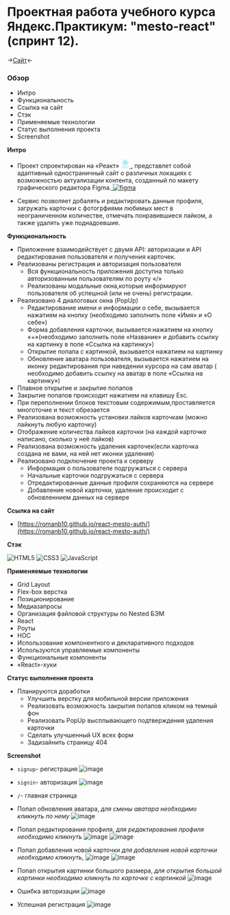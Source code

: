 # Проектная работа учебного курса Яндекс.Практикум: "mesto-react" (спринт 12).
->[Сайт](https://romanb10.github.io/react-mesto-auth/)<-

### Обзор

* Интро
* Функциональность
* Ссылка на сайт
* Стэк
* Применяемые технологии
* Статус выполнения проекта
* Screenshot

**Интро**
* <p align="left"> Проект спроектирован на «Реакт» <a href="https://reactjs.org/" target="_blank" rel="noreferrer"> <img src="https://raw.githubusercontent.com/devicons/devicon/master/icons/react/react-original-wordmark.svg" alt="react" width="20" height="20"/> </a>, представлет собой адаптивный одностраничный сайт о различных локациях с возможностью актуализации контента, созданный по макету графического редактора Figma.<a href="https://www.figma.com/" target="_blank" rel="noreferrer"> <img src="https://www.vectorlogo.zone/logos/figma/figma-icon.svg" alt="figma" width="20" height="20"/> </a></p>
* Сервис позволяет добалять и редактировать данные профиля, загружать карточки с фотогрфиями любимых мест в неограниченном количестве, отмечать понравившиеся лайком, а также удалять уже поднадоевшие.

**Функциональность**
  - Приложение взаимодействует с двумя API: авторизации и API редактирования пользователя и получения карточек.
  - Реализованы регистрация и авторизация пользователя
     - Вся функциональность приложения доступна только авторизованным пользователям по роуту «/»
     - Реализованы модальные окна,которые информируют пользователя об успешной (или не очень) регистрации.
  - Реализовано 4 диалоговых окна (PopUp)
      - Редактирование имени и информации о себе, вызывается нажатием на кнопку (необходимо заполнить поле «Имя» и «О себе»)
      - Форма добавления карточки, вызывается нажатием на кнопку «+»(необходимо заполнить поле «Название» и добавить ссылку на картинку в поле «Ссылка на картинку»)
      - Открытие попапа с картинкой, вызывается нажатием на картинку
      - Обновление аватара пользователя, вызывается нажатием на иконку редактирования при наведении курсора на сам аватар ( необходимо добавить ссылку на аватар в поле «Ссылка на картинку»)
  - Плавное открытие и закрытие попапов
  - Закрытие попапов происходит нажатием на клавишу Esc.
  - При переполнении блоков текстовым содержимым,проставляется многоточие и текст обрезается
  - Реализована возможность установки лайков карточкам (можно лайкнуть любую карточку)
  - Отображение количества лайков карточки (на каждой карточке написано, сколько у неё лайков)
  - Реализована возможность удаления карточек(если карточка создана не вами, на ней нет иконки удаления)
  - Реализовано подключение проекта к серверу
      - Информация о пользователе подгружаться с сервера
      - Начальные карточки подгружаться с сервера
      - Отредактированные данные профиля сохраняются на сервере
      - Добавление новой карточки, удаление происходит с обновленнием данных на сервере

**Ссылка на сайт**
* [https://romanb10.github.io/react-mesto-auth/](https://romanb10.github.io/react-mesto-auth/)

**Стэк**

![HTML5](https://img.shields.io/badge/html5-%23E34F26.svg?style=for-the-badge&logo=html5&logoColor=white)
![CSS3](https://img.shields.io/badge/css3-%231572B6.svg?style=for-the-badge&logo=css3&logoColor=white)
![JavaScript](https://img.shields.io/badge/javascript-%23323330.svg?style=for-the-badge&logo=javascript&logoColor=%23F7DF1E)

**Применяемые технологии**
* Grid Layout
* Flex-box верстка
* Позиционирование
* Медиазапросы
* Организация файловой структуры по Nested БЭМ
* React
* Роуты
* HOC
* Использование компонентного и декларативного подходов
* Используются управляемые компоненты
* Функциональные компоненты
* «React»-хуки

**Статус выполнения проекта**
* Планируются доработки
    - Улучшить верстку для мобильной версии приложения 
    - Реализовать возможность закрытия попапов кликом на темный фон
    - Реализовать PopUp высплывающего подтверждения удаления карточки
    - Сделать улучшенный UX всех форм
    - Задизайнить страницу 404

**Screenshot**
- `signup`- регистрация
  ![image](https://user-images.githubusercontent.com/105459169/230093365-629b2389-9e13-469f-8e10-6779cae16fc7.png)
- `signin`- авторизация
  ![image](https://user-images.githubusercontent.com/105459169/230093571-d78faa18-8a0e-494c-9b85-4fd176b67f78.png)
  
- `/`- главная страница
- Попап обновления аватара,
  *для смены аватара необходимо кликнуть по нему*
  ![image](https://user-images.githubusercontent.com/105459169/230091942-6e77a8aa-2b65-4078-8e9d-ea3df379d790.png)
- Попап редактирования профиля,
  *для редактирования профиля необходимо кликнуть* ![image](https://user-images.githubusercontent.com/105459169/230097338-e9fc9b1e-6999-4abb-bd2b-ae2781c4dfa9.png)
  ![image](https://user-images.githubusercontent.com/105459169/230092296-0afb8b94-7d6f-43c1-8043-f7deee377ebe.png)
- Попап добавления новой карточки
  *для добавления новой карточки необходимо кликнуть*, ![image](https://user-images.githubusercontent.com/105459169/230097610-a71c7f56-b271-4956-86e8-e4ca4b1af74f.png)
  ![image](https://user-images.githubusercontent.com/105459169/230092538-4f43e7e4-048e-4559-8e25-97c9ecc0010c.png)
- Попап открытия картинки большого размера,
  *для открытия большой картинки необходимо кликнуть по карточке с картинкой*
  ![image](https://user-images.githubusercontent.com/105459169/230092897-a4dcff22-ea0a-413d-b581-f5e9ea083102.png)
- Ошибка авторизации
  ![image](https://user-images.githubusercontent.com/105459169/230098256-390e3205-ad4f-4e9d-b3fc-92b8b8df04b4.png)
- Успешная регистрация
  ![image](https://user-images.githubusercontent.com/105459169/230093985-162f499f-7b43-44d4-a18f-ba1be1142319.png)
